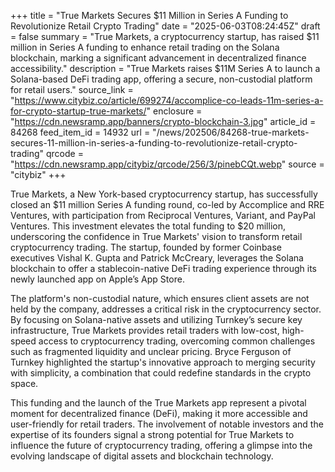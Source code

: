 +++
title = "True Markets Secures $11 Million in Series A Funding to Revolutionize Retail Crypto Trading"
date = "2025-06-03T08:24:45Z"
draft = false
summary = "True Markets, a cryptocurrency startup, has raised $11 million in Series A funding to enhance retail trading on the Solana blockchain, marking a significant advancement in decentralized finance accessibility."
description = "True Markets raises $11M Series A to launch a Solana-based DeFi trading app, offering a secure, non-custodial platform for retail users."
source_link = "https://www.citybiz.co/article/699274/accomplice-co-leads-11m-series-a-for-crypto-startup-true-markets/"
enclosure = "https://cdn.newsramp.app/banners/crypto-blockchain-3.jpg"
article_id = 84268
feed_item_id = 14932
url = "/news/202506/84268-true-markets-secures-11-million-in-series-a-funding-to-revolutionize-retail-crypto-trading"
qrcode = "https://cdn.newsramp.app/citybiz/qrcode/256/3/pinebCQt.webp"
source = "citybiz"
+++

<p>True Markets, a New York-based cryptocurrency startup, has successfully closed an $11 million Series A funding round, co-led by Accomplice and RRE Ventures, with participation from Reciprocal Ventures, Variant, and PayPal Ventures. This investment elevates the total funding to $20 million, underscoring the confidence in True Markets' vision to transform retail cryptocurrency trading. The startup, founded by former Coinbase executives Vishal K. Gupta and Patrick McCreary, leverages the Solana blockchain to offer a stablecoin-native DeFi trading experience through its newly launched app on Apple’s App Store.</p><p>The platform's non-custodial nature, which ensures client assets are not held by the company, addresses a critical risk in the cryptocurrency sector. By focusing on Solana-native assets and utilizing Turnkey’s secure key infrastructure, True Markets provides retail traders with low-cost, high-speed access to cryptocurrency trading, overcoming common challenges such as fragmented liquidity and unclear pricing. Bryce Ferguson of Turnkey highlighted the startup's innovative approach to merging security with simplicity, a combination that could redefine standards in the crypto space.</p><p>This funding and the launch of the True Markets app represent a pivotal moment for decentralized finance (DeFi), making it more accessible and user-friendly for retail traders. The involvement of notable investors and the expertise of its founders signal a strong potential for True Markets to influence the future of cryptocurrency trading, offering a glimpse into the evolving landscape of digital assets and blockchain technology.</p>